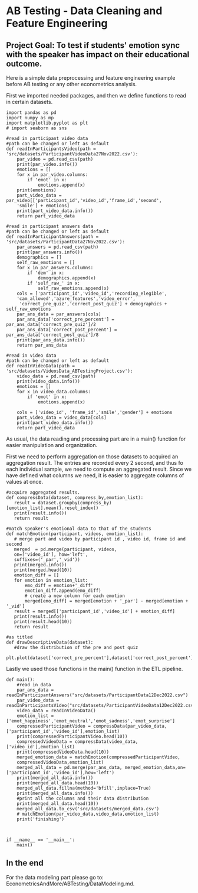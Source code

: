 # AB Testing - Data Cleaning and Feature Engineering

## Project Goal: To test if students' emotion sync with the speaker has impact on their educational outcome.

Here is a simple data preprocessing and feature engineering example before AB testing or any other econometrics analysis.

First we imported needed packages, and then we define functions to read in certain datasets.



```{python}
import pandas as pd
import numpy as mp
import matplotlib.pyplot as plt
# import seaborn as sns

#read in participant video data
#path can be changed or left as default
def readInParticipantsVideo(path = 'src/datasets/ParticipantVideoData27Nov2022.csv'):
    par_video = pd.read_csv(path)
    print(par_video.info())
    emotions = []
    for x in par_video.columns:
        if 'emot' in x:
            emotions.append(x)
    print(emotions)
    part_video_data = par_video[['participant_id','video_id','frame_id','second',
    'smile'] + emotions]
    print(part_video_data.info())
    return part_video_data

#read in participant answers data
#path can be changed or left as default
def readInParticipantAnswers(path = 'src/datasets/ParticipantData27Nov2022.csv'):
    par_answers = pd.read_csv(path)
    print(par_answers.info())
    demographics = []
    self_raw_emotions = []
    for x in par_answers.columns:
        if 'dem' in x:
            demographics.append(x)
        if 'self_raw_' in x:
            self_raw_emotions.append(x)
    cols = ['participant_id','video_id','recording_elegible',
    'cam_allowed','azure_features','video_error',
     'correct_pre_quiz','correct_post_quiz'] + demographics + self_raw_emotions
    par_ans_data = par_answers[cols]
    par_ans_data['correct_pre_percent'] = par_ans_data['correct_pre_quiz']/2
    par_ans_data['correct_post_percent'] = par_ans_data['correct_post_quiz']/8
    print(par_ans_data.info())
    return par_ans_data

#read in video data
#path can be changed or left as default
def readInVideoData(path = 'src/datasets/VideosData_ABTestingProject.csv'):
    video_data = pd.read_csv(path)
    print(video_data.info())
    emotions = []
    for x in video_data.columns:
        if 'emot' in x:
            emotions.append(x)
    
    cols = ['video_id', 'frame_id','smile','gender'] + emotions
    part_video_data = video_data[cols]
    print(part_video_data.info())
    return part_video_data
 ```
 As usual, the data reading and processing part are in a main() function for easier manipulation and organization.
 
 First we need to perform aggregation on those datasets to acquired an aggregation result. The entries are recorded every 2 second, and thus fo each individual sample, we need to compute an aggregated result. Since we have defined what columns we need, it is easier to aggregate columns of values at once.
 ```{python}
#acquire aggregated results.
def compressData(dataset, compress_by,emotion_list):
    result = dataset.groupby(compress_by)[emotion_list].mean().reset_index()
    print(result.info())
    return result

#match speaker's emotional data to that of the students
def matchEmotion(participant, videos, emotion_list):
    # merge part and video by participant id , video id, frame id and second
    merged  = pd.merge(participant, videos, 
    on=['video_id'], how='left',
    suffixes=('_par','_vid'))
    print(merged.info())
    print(merged.head(10))
    emotion_diff = []
    for emotion in emotion_list:
        emo_diff = emotion+'_diff'
        emotion_diff.append(emo_diff)
        # create a new column for each emotion
        merged[emo_diff] = merged[emotion + '_par'] - merged[emotion + '_vid']
    result = merged[['participant_id','video_id'] + emotion_diff]
    print(result.info())
    print(result.head(10))
    return result
    
#as titled
def drawDescriptiveData(dataset):
    #draw the distribution of the pre and post quiz
    plt.plot(dataset['correct_pre_percent'],dataset['correct_post_percent'],'o')

```
Lastly we used those functions in the main() function in the ETL pipeline.

```{python}
def main():
    #read in data
    par_ans_data = readInParticipantAnswers("src/datasets/ParticipantData12Dec2022.csv")
    par_video_data = readInParticipantsVideo("src/datasets/ParticipantVideoData12Dec2022.csv")
    video_data = readInVideoData()
    emotion_list = ['emot_happiness','emot_neutral','emot_sadness','emot_surprise']
    compressedParticipantVideo = compressData(par_video_data, ['participant_id','video_id'],emotion_list)
    print(compressedParticipantVideo.head(10))
    compressedVideoData = compressData(video_data, ['video_id'],emotion_list)
    print(compressedVideoData.head(10))
    merged_emotion_data = matchEmotion(compressedParticipantVideo,
    compressedVideoData,emotion_list)
    merged_all_data = pd.merge(par_ans_data, merged_emotion_data,on=['participant_id','video_id'],how='left')
    print(merged_all_data.info())
    print(merged_all_data.head(10))
    merged_all_data.fillna(method='bfill',inplace=True)
    print(merged_all_data.info())
    #print all the columns and their data distribution
    print(merged_all_data.head(10))
    merged_all_data.to_csv('src/datasets/merged_data.csv')
    # matchEmotion(par_video_data,video_data,emotion_list)
    print('finishing')



if __name__ == '__main__':
    main()
 ```

## In the end
For the data modeling part please go to: EconometricsAndMore/ABTesting/DataModeling.md.
